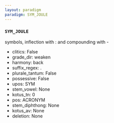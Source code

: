 ```yaml
---
layout: paradigm
paradigm: SYM_JOULE
---
```

### ` SYM_JOULE `

symbols, inflection with : and compounding with -
* clitics: False
* grade_dir: weaken
* harmony: back
* suffix_regex: .
* plurale_tantum: False
* possessive: False
* upos: SYM
* stem_vowel: None
* kotus_tn: 0
* pos: ACRONYM
* stem_diphthong: None
* kotus_av: None
* deletion: None
